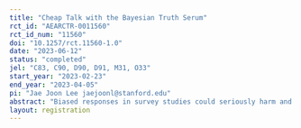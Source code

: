 ```yaml
---
title: "Cheap Talk with the Bayesian Truth Serum"
rct_id: "AEARCTR-0011560"
rct_id_num: "11560"
doi: "10.1257/rct.11560-1.0"
date: "2023-06-12"
status: "completed"
jel: "C83, C90, D90, D91, M31, O33"
start_year: "2023-02-23"
end_year: "2023-04-05"
pi: "Jae Joon Lee jaejoonl@stanford.edu"
abstract: "Biased responses in survey studies could seriously harm and mislead our economic decision-making. In this study, we test the efficacy of an alternative bias-mitigating strategy, named the C-BTS. We implement three proof-of-concept experiments; First, as direct evidence of the efficacy of the C-BTS, we replicate the context of a previous study, Barrage and Lee (2010). Second, we check the efficacy of the C-BTS in eliciting the willingness-to-accept (WTA) for not using each of two popular social media apps, Facebook and Instagram for one week, using binary choices. Third, we also check the efficacy of the C-BTS in eliciting the willingness-to-pay (WTP) for keep using each of six social media apps, using the best-worst scaling format. Finally, by applying the C-BTS, we try to measure the consumer value of 12 popular AI-powered services in daily life."
layout: registration
---
```


